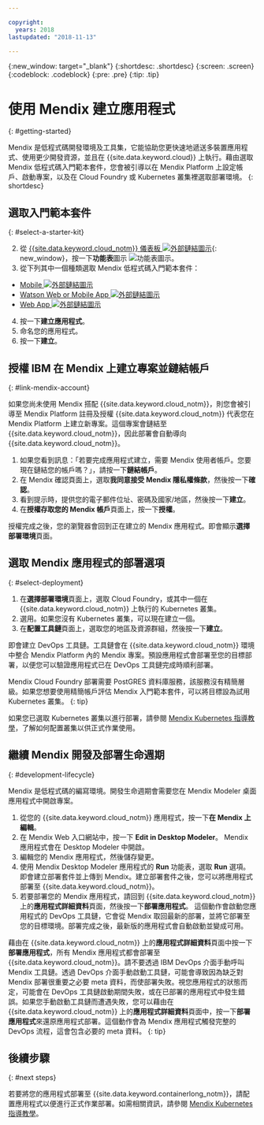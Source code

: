 ```yaml
---

copyright:
  years: 2018
lastupdated: "2018-11-13"

---
```


{:new_window: target="_blank"}
{:shortdesc: .shortdesc}
{:screen: .screen}
{:codeblock: .codeblock}
{:pre: .pre}
{:tip: .tip}

# 使用 Mendix 建立應用程式
{: #getting-started}

Mendix 是低程式碼開發環境及工具集，它能協助您更快速地遞送多裝置應用程式、使用更少開發資源，並且在 {{site.data.keyword.cloud}} 上執行。藉由選取 Mendix 低程式碼入門範本套件，您會被引導以在 Mendix Platform 上設定帳戶、啟動專案，以及在 Cloud Foundry 或 Kubernetes 叢集裡選取部署環境。
{: shortdesc}

## 選取入門範本套件
{: #select-a-starter-kit}

2. 從 [{{site.data.keyword.cloud_notm}} 儀表板 ![外部鏈結圖示](../../icons/launch-glyph.svg "外部鏈結圖示")](https://console.bluemix.net/dashboard/apps){: new_window}，按一下**功能表**圖示 ![功能表圖示](../../icons/icon_hamburger.svg)。
3. 從下列其中一個種類選取 Mendix 低程式碼入門範本套件：
  * [Mobile ![外部鏈結圖示](../../icons/launch-glyph.svg "外部鏈結圖示")](https://console.bluemix.net/developer/appservice/starter-kits/mendix-mobile-app)
  * [Watson Web or Mobile App ![外部鏈結圖示](../../icons/launch-glyph.svg "外部鏈結圖示")](https://console.bluemix.net/developer/appservice/starter-kits/mendix-web-or-mobile-app-with-watson)
  * [Web App ![外部鏈結圖示](../../icons/launch-glyph.svg "外部鏈結圖示")](https://console.bluemix.net/developer/appservice/starter-kits/mendix-web-app)
4. 按一下**建立應用程式**。
5. 命名您的應用程式。 
6. 按一下**建立**。

## 授權 IBM 在 Mendix 上建立專案並鏈結帳戶
{: #link-mendix-account}

如果您尚未使用 Mendix 搭配 {{site.data.keyword.cloud_notm}}，則您會被引導至 Mendix Platform 註冊及授權 {{site.data.keyword.cloud_notm}} 代表您在 Mendix Platform 上建立新專案。這個專案會鏈結至 {{site.data.keyword.cloud_notm}}，因此部署會自動導向 {{site.data.keyword.cloud_notm}}。

1. 如果您看到訊息：「若要完成應用程式建立，需要 Mendix 使用者帳戶。您要現在鏈結您的帳戶嗎？」，請按一下**鏈結帳戶**。
2. 在 Mendix 確認頁面上，選取**我同意接受 Mendix 隱私權條款**，然後按一下**確認**。
3. 看到提示時，提供您的電子郵件位址、密碼及國家/地區，然後按一下**建立**。
4. 在**授權存取您的 Mendix 帳戶**頁面上，按一下**授權**。

授權完成之後，您的瀏覽器會回到正在建立的 Mendix 應用程式。即會顯示**選擇部署環境**頁面。

## 選取 Mendix 應用程式的部署選項
{: #select-deployment}

1. 在**選擇部署環境**頁面上，選取 Cloud Foundry，或其中一個在 {{site.data.keyword.cloud_notm}} 上執行的 Kubernetes 叢集。
2. 選用。如果您沒有 Kubernetes 叢集，可以現在建立一個。
3. 在**配置工具鏈**頁面上，選取您的地區及資源群組，然後按一下**建立**。

即會建立 DevOps 工具鏈。工具鏈會在 {{site.data.keyword.cloud_notm}} 環境中整合 Mendix Platform 內的 Mendix 專案。預設應用程式會部署至您的目標部署，以便您可以驗證應用程式已在 DevOps 工具鏈完成時順利部署。

Mendix Cloud Foundry 部署需要 PostGRES 資料庫服務，該服務沒有精簡層級。如果您想要使用精簡帳戶評估 Mendix 入門範本套件，可以將目標設為試用 Kubernetes 叢集。
{: tip}

如果您已選取 Kubernetes 叢集以進行部署，請參閱 [Mendix Kubernetes 指導教學](/docs/apps/tutorials/tutorial_mendix_kubernetes.html)，了解如何配置叢集以供正式作業使用。


## 繼續 Mendix 開發及部署生命週期
{: #development-lifecycle}

Mendix 是低程式碼的編寫環境。開發生命週期會需要您在 Mendix Modeler 桌面應用程式中開啟專案。

1. 從您的 {{site.data.keyword.cloud_notm}} 應用程式，按一下**在 Mendix 上編輯**。
2. 在 Mendix Web 入口網站中，按一下 **Edit in Desktop Modeler**。
  Mendix 應用程式會在 Desktop Modeler 中開啟。
3. 編輯您的 Mendix 應用程式，然後儲存變更。
4. 使用 Mendix Desktop Modeler 應用程式的 **Run** 功能表，選取 **Run** 選項。
  即會建立部署套件並上傳到 Mendix。建立部署套件之後，您可以將應用程式部署至 {{site.data.keyword.cloud_notm}}。
5. 若要部署您的 Mendix 應用程式，請回到 {{site.data.keyword.cloud_notm}} 上的**應用程式詳細資料**頁面，然後按一下**部署應用程式**。
  這個動作會啟動您應用程式的 DevOps 工具鏈，它會從 Mendix 取回最新的部署，並將它部署至您的目標環境。部署完成之後，最新版的應用程式會自動啟動並變成可用。

藉由在 {{site.data.keyword.cloud_notm}} 上的**應用程式詳細資料**頁面中按一下**部署應用程式**，所有 Mendix 應用程式都會部署至 {{site.data.keyword.cloud_notm}}。請不要透過 IBM DevOps 介面手動呼叫 Mendix 工具鏈。透過 DevOps 介面手動啟動工具鏈，可能會導致因為缺乏對 Mendix 部署很重要之必要 meta 資料，而使部署失敗。視您應用程式的狀態而定，可能會在 DevOps 工具鏈啟動期間失敗，或在已部署的應用程式中發生錯誤。如果您手動啟動工具鏈而遭遇失敗，您可以藉由在 {{site.data.keyword.cloud_notm}} 上的**應用程式詳細資料**頁面中，按一下**部署應用程式**來還原應用程式部署。這個動作會為 Mendix 應用程式觸發完整的 DevOps 流程，這會包含必要的 meta 資料。
{: tip}

## 後續步驟 
{: #next steps}

若要將您的應用程式部署至 {{site.data.keyword.containerlong_notm}}，請配置應用程式以便進行正式作業部署。如需相關資訊，請參閱 [Mendix Kubernetes 指導教學](/docs/apps/tutorials/tutorial_mendix_kubernetes.html)。 

